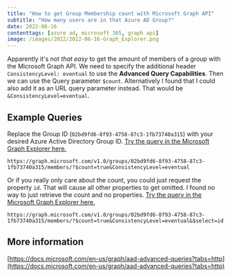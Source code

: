 ```yaml
---
title: "How to get Group Membership count with Microsoft Graph API"
subtitle: "How many users are in that Azure AD Group?"
date: 2022-06-16
contenttags: [azure ad, microsoft 365, graph api]
image: /images/2022/2022-06-16-Graph_Explorer.png
---
```


Apparently it's not _that easy_ to get the amount of members of a group with the Microsoft Graph API. We need to specify the additional header `ConsistencyLevel: eventual` to use the **Advanced Query Capabilities**. Then we can use the Query parameter `$count`. Alternatively I found that I could also add it as an URL query parameter instead. That would be `&ConsistencyLevel=eventual`.

## Example Queries

Replace the Group ID (`02bd9fd6-8f93-4758-87c3-1fb73740a315`) with your desired Azure Active Directory Group ID. [Try the query in the Microsoft Graph Explorer here.](https://developer.microsoft.com/en-us/graph/graph-explorer?request=groups%2F02bd9fd6-8f93-4758-87c3-1fb73740a315%2Fmembers%3F%24count%3Dtrue%26ConsistencyLevel%3Deventual&method=GET&version=v1.0&GraphUrl=https://graph.microsoft.com)

```url
https://graph.microsoft.com/v1.0/groups/02bd9fd6-8f93-4758-87c3-1fb73740a315/members/?$count=true&ConsistencyLevel=eventual
```

Or if you really only care about the count, you could just request the property `id`. That will cause all other properties to get omitted. I found no way to just retrieve the count and no properties. [Try the query in the Microsoft Graph Explorer here.](https://developer.microsoft.com/en-us/graph/graph-explorer?request=groups%2F02bd9fd6-8f93-4758-87c3-1fb73740a315%2Fmembers%3F%24count%3Dtrue%26ConsistencyLevel%3Deventual%26%24select%3Did&method=GET&version=v1.0&GraphUrl=https://graph.microsoft.com)

```url
https://graph.microsoft.com/v1.0/groups/02bd9fd6-8f93-4758-87c3-1fb73740a315/members/?$count=true&ConsistencyLevel=eventual&$select=id
```

## More information

[https://docs.microsoft.com/en-us/graph/aad-advanced-queries?tabs=http](https://docs.microsoft.com/en-us/graph/aad-advanced-queries?tabs=http)
